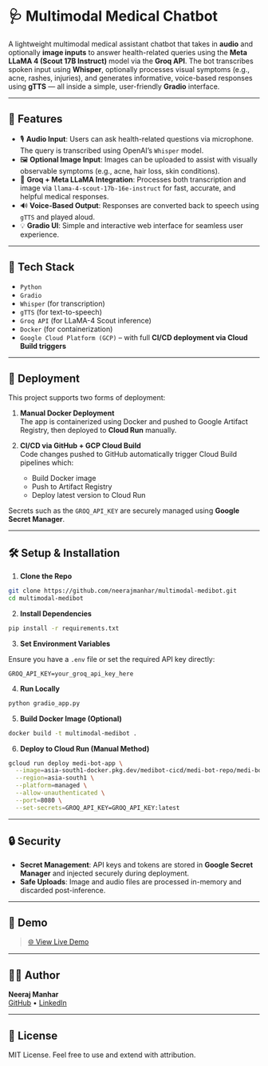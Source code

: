 # 🩺 Multimodal Medical Chatbot

A lightweight multimodal medical assistant chatbot that takes in **audio** and optionally **image inputs** to answer health-related queries using the **Meta LLaMA 4 (Scout 17B Instruct)** model via the **Groq API**. The bot transcribes spoken input using **Whisper**, optionally processes visual symptoms (e.g., acne, rashes, injuries), and generates informative, voice-based responses using **gTTS** — all inside a simple, user-friendly **Gradio** interface.

---

## 🚀 Features

- 🎙️ **Audio Input**: Users can ask health-related questions via microphone. The query is transcribed using OpenAI’s `Whisper` model.
- 🖼️ **Optional Image Input**: Images can be uploaded to assist with visually observable symptoms (e.g., acne, hair loss, skin conditions).
- 🧠 **Groq + Meta LLaMA Integration**: Processes both transcription and image via `llama-4-scout-17b-16e-instruct` for fast, accurate, and helpful medical responses.
- 🔊 **Voice-Based Output**: Responses are converted back to speech using `gTTS` and played aloud.
- 💡 **Gradio UI**: Simple and interactive web interface for seamless user experience.

---

## 🧰 Tech Stack

- `Python`
- `Gradio`
- `Whisper` (for transcription)
- `gTTS` (for text-to-speech)
- `Groq API` (for LLaMA-4 Scout inference)
- `Docker` (for containerization)
- `Google Cloud Platform (GCP)` – with full **CI/CD deployment via Cloud Build triggers**

---

## 🐳 Deployment

This project supports two forms of deployment:

1. **Manual Docker Deployment**  
   The app is containerized using Docker and pushed to Google Artifact Registry, then deployed to **Cloud Run** manually.

2. **CI/CD via GitHub + GCP Cloud Build**  
   Code changes pushed to GitHub automatically trigger Cloud Build pipelines which:
   - Build Docker image
   - Push to Artifact Registry
   - Deploy latest version to Cloud Run

Secrets such as the `GROQ_API_KEY` are securely managed using **Google Secret Manager**.

---

## 🛠️ Setup & Installation

1. **Clone the Repo**

```bash
git clone https://github.com/neerajmanhar/multimodal-medibot.git
cd multimodal-medibot
```

2. **Install Dependencies**

```bash
pip install -r requirements.txt
```

3. **Set Environment Variables**

Ensure you have a `.env` file or set the required API key directly:

```env
GROQ_API_KEY=your_groq_api_key_here
```

4. **Run Locally**

```bash
python gradio_app.py
```

5. **Build Docker Image (Optional)**

```bash
docker build -t multimodal-medibot .
```

6. **Deploy to Cloud Run (Manual Method)**

```bash
gcloud run deploy medi-bot-app \
  --image=asia-south1-docker.pkg.dev/medibot-cicd/medi-bot-repo/medi-bot-app:latest \
  --region=asia-south1 \
  --platform=managed \
  --allow-unauthenticated \
  --port=8080 \
  --set-secrets=GROQ_API_KEY=GROQ_API_KEY:latest
```

---

## 🔒 Security

- **Secret Management**: API keys and tokens are stored in **Google Secret Manager** and injected securely during deployment.
- **Safe Uploads**: Image and audio files are processed in-memory and discarded post-inference.

---

## 📸 Demo

> [🌐 View Live Demo](https://medi-bot-app-122859879070.asia-south1.run.app/)  

---

## 👨‍💻 Author

**Neeraj Manhar**  
[GitHub](https://github.com/neerajmanhar) • [LinkedIn](https://linkedin.com/in/neerajmanhar)


---

## 📜 License

MIT License. Feel free to use and extend with attribution.

